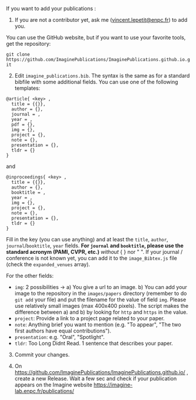 If you want to add your publications :

1. If you are not a contributor yet, ask me (vincent.lepetit@enpc.fr) to add you. 

You can use the GitHub website, but if you want to use your favorite tools, get the repository:

`git clone https://github.com/ImaginePublications/ImaginePublications.github.io.git`

2. Edit `imagine_publications.bib`. The syntax is the same as for a standard bibfile with some additional fields.  You can use one of the following templates:
```
@article{ <key> ,
  title = {{}},
  author = {},
  journal = ,
  year = ,
  pdf = {},
  img = {},
  project = {},
  note = {},
  presentation = {},
  tldr = {}
}
```
and
```
@inproceedings{ <key> ,
  title = {{}},
  author = {},
  booktitle = ,
  year = ,
  img = {},
  project = {},
  note = {},
  presentation = {},
  tldr = {}
}
```

Fill in the key (you can use anything) and at least the `title`, `author`, `journal`/`booktitle`, `year` fields. 
**For `journal` and `booktitle`, please use the standard acronym (PAMI, CVPR, etc.)** *without* { } nor " ". If your journal / conference is not known yet, you can add it to the `image_Bibtex.js` file (check the `expanded_venues` array).

For the other fields:
- `img`:  2 possibilities -> a) You give a url to an image. b) You can add your image to the repository in the `images/papers` directory (remember to do `git add` your file) and put the filename for the value of field `img`. Please use relatively small images (max 400x400 pixels). The script makes the difference between a) and b) by looking for `http` and `https` in the value.
- `project`: Provide a link to a project page related to your paper.
- `note`: Anything brief you want to mention (e.g. "To appear", "The two first authors have equal contributions").
- `presentation`: e.g. "Oral", "Spotlight".
- `tldr`: Too Long Didnt Read.  1 sentence that describes your paper.

3. Commit your changes.

4. On https://github.com/ImaginePublications/ImaginePublications.github.io/ , create a new Release.  Wait a few sec and check if your publication appears on the Imagine website https://imagine-lab.enpc.fr/publications/

